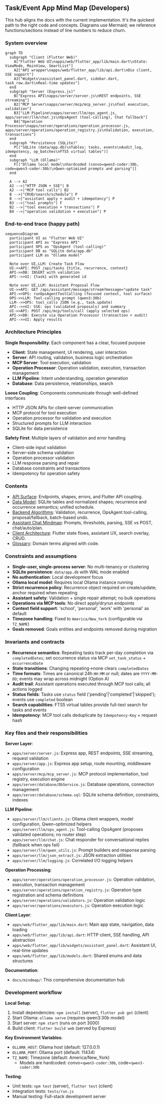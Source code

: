 ## Task/Event App Mind Map (Developers)

This hub aligns the docs with the current implementation. It's the quickest path to the right code and concepts. Diagrams use Mermaid; we reference functions/sections instead of line numbers to reduce churn.

### System overview

```mermaid
graph TD
  subgraph "Client (Flutter Web)"
    A["Flutter Web UI\napps/web/flutter_app/lib/main.dart\nState: ViewMode, MainView, SmartList"]
    A2["API wrapper\napps/web/flutter_app/lib/api.dart\nDio client, SSE support"]
    A3["Widgets\nassistant_panel.dart, sidebar.dart, task_row.dart\nReal-time updates"]
  end
  subgraph "Server (Express.js)"
    B["Express API\napps/server/server.js\nREST endpoints, SSE streaming"]
    B2["MCP Server\napps/server/mcp/mcp_server.js\nTool execution, validation"]
    B3["LLM Pipeline\napps/server/llm/ops_agent.js, apps/server/llm/chat.js\nOpsAgent (tool-calling), Chat fallback"]
    B4["Operation Processor\napps/server/operations/operation_processor.js, apps/server/operations/operation_registry.js\nValidation, execution, transactions"]
  end
  subgraph "Persistence (SQLite)"
    P[("SQLite (data/app.db)\nTables: tasks, events\nAudit_log, idempotency, op_batches\nFTS5 virtual tables")]
  end
  subgraph "LLM (Ollama)"
    F[["Ollama local model\nhardcoded (convo=qwen3-coder:30b, code=qwen3-coder:30b)\nQwen-optimized prompts and parsing"]]
  end

  A --> A2
  A2 -->|"HTTP JSON + SSE"| B
  A2 -->|"MCP tool calls"| B2
  B -->|"CRUD/search/schedule"| P
  B -->|"assistant apply + audit + idempotency"| P
  B3 -->|"tool prompts"| F
  B2 -->|"tool execution + transactions"| P
  B4 -->|"operation validation + execution"| P
```

### End-to-end trace (happy path)

```mermaid
sequenceDiagram
  participant UI as "Flutter Web UI"
  participant API as "Express API"
  participant OPS as "OpsAgent (tool-calling)"
  participant DB as "SQLite data/app.db"
  participant LLM as "Ollama model"

  Note over UI,LLM: Create Task Flow
  UI->>API: POST /api/tasks {title, recurrence, context}
  API->>DB: INSERT with validation
  API-->>UI: {task} with generated id

  Note over UI,LLM: Assistant Proposal Flow
  UI->>API: GET /api/assistant/message/stream?message="update task"
  API->>OPS: runOpsAgentToolCalling (focused context, tool surface)
  OPS->>LLM: Tool-calling prompt (qwen3:30b)
  LLM-->>OPS: tool_calls JSON (e.g., task.update)
  API-->>UI: SSE: ops (validated proposals) and summary
  UI->>API: POST /api/mcp/tools/call (apply selected ops)
  API->>DB: Execute via Operation Processor (transaction + audit)
  API-->>UI: Apply results
```

### Architecture Principles

**Single Responsibility**: Each component has a clear, focused purpose
- **Client**: State management, UI rendering, user interaction
- **Server**: API routing, validation, business logic orchestration
- **MCP Server**: Tool execution, validation
- **Operation Processor**: Operation validation, execution, transaction management
- **LLM Pipeline**: Intent understanding, operation generation
- **Database**: Data persistence, relationships, search

**Loose Coupling**: Components communicate through well-defined interfaces
- HTTP JSON APIs for client-server communication
- MCP protocol for tool execution
- Operation processor for validation and execution
- Structured prompts for LLM interaction
- SQLite for data persistence

**Safety First**: Multiple layers of validation and error handling
- Client-side input validation
- Server-side schema validation
- Operation processor validation
- LLM response parsing and repair
- Database constraints and transactions
- Idempotency for operation safety

### Contents
- [API Surface](./api_surface.md): Endpoints, shapes, errors, and Flutter API coupling.
- [Data Model](./data_model.md): SQLite tables and normalized shapes; recurrence and occurrence semantics; unified schedule.
- [Backend Algorithms](./backend_algorithms.md): Validation, recurrence, OpsAgent tool-calling, proposal/fallback, batch-based undo.
- [Assistant Chat Mindmap](./assistant_chat_mindmap.md): Prompts, thresholds, parsing, SSE vs POST, chat/auto/plan.
- [Client Architecture](./client_architecture.md): Flutter state flows, assistant UX, search overlay, CRUD.
- [Glossary](./glossary.md): Domain terms aligned with code.

### Constraints and assumptions
- **Single-user, single-process server**: No multi-tenancy or clustering
- **SQLite persistence**: `data/app.db` with WAL mode enabled
- **No authentication**: Local development focus
- **Ollama local model**: Requires local Ollama instance running
- **Strict recurrence policy**: Recurrence object required on create/update; anchor required when repeating
- **Assistant safety**: Validation + single repair attempt; no bulk operations
- **Operations via MCP tools**: No direct apply/dryrun endpoints
- **Context field support**: 'school', 'personal', 'work' with 'personal' as default
- **Timezone handling**: Fixed to `America/New_York` (configurable via `TZ_NAME`)
- **Goals removed**: Goals entities and endpoints removed during migration

### Invariants and contracts
- **Recurrence semantics**: Repeating tasks track per-day completion via `completedDates`; set occurrence status via MCP `set_task_status` + `occurrenceDate`
- **State transitions**: Changing repeating→none clears `completedDates`
- **Time formats**: Times are canonical 24h `HH:MM` or null; dates are `YYYY-MM-DD`; events may wrap across midnight (Option A)
- **Audit trail**: Assistant operations executed through MCP tool calls; all actions logged
- **Status fields**: Tasks use `status` field ('pending'|'completed'|'skipped'); events use `completed` boolean
- **Search capabilities**: FTS5 virtual tables provide full-text search for tasks and events
- **Idempotency**: MCP tool calls deduplicate by `Idempotency-Key` + request hash

### Key files and their responsibilities

**Server Layer**:
- `apps/server/server.js`: Express app, REST endpoints, SSE streaming, request validation
- `apps/server/app.js`: Express app setup, route mounting, middleware configuration
- `apps/server/mcp/mcp_server.js`: MCP protocol implementation, tool registry, execution engine
- `apps/server/database/DbService.js`: Database operations, connection management
- `apps/server/database/schema.sql`: SQLite schema definition, constraints, indexes

**LLM Pipeline**:
- `apps/server/llm/clients.js`: Ollama client wrappers, model configuration, Qwen-optimized helpers
- `apps/server/llm/ops_agent.js`: Tool-calling OpsAgent (proposes validated operations; no router step)
- `apps/server/llm/chat.js`: Chat responder for conversational replies (fallback when ops fail)
- `apps/server/llm/qwen_utils.js`: Prompt builders and response parsing
- `apps/server/llm/json_extract.js`: JSON extraction utilities
- `apps/server/llm/logging.js`: Correlated I/O logging helpers

**Operation Processing**:
- `apps/server/operations/operation_processor.js`: Operation validation, execution, transaction management
- `apps/server/operations/operation_registry.js`: Operation type registration and schema definitions
- `apps/server/operations/validators.js`: Operation validation logic
- `apps/server/operations/executors.js`: Operation execution logic

**Client Layer**:
- `apps/web/flutter_app/lib/main.dart`: Main app state, navigation, data loading
- `apps/web/flutter_app/lib/api.dart`: HTTP client, SSE handling, API abstraction
- `apps/web/flutter_app/lib/widgets/assistant_panel.dart`: Assistant UI, real-time updates
- `apps/web/flutter_app/lib/models.dart`: Shared enums and data structures

**Documentation**:
- `docs/mindmap/`: This comprehensive documentation hub

### Development workflow

**Local Setup**:
1. Install dependencies: `npm install` (server), `flutter pub get` (client)
2. Start Ollama: `ollama serve` (requires qwen3:30b model)
3. Start server: `npm start` (runs on port 3000)
4. Build client: `flutter build web` (served by Express)

**Key Environment Variables**:
- `OLLAMA_HOST`: Ollama host (default: 127.0.0.1)
- `OLLAMA_PORT`: Ollama port (default: 11434)
- `TZ_NAME`: Timezone (default: America/New_York)
  - Models are hardcoded: convo=`qwen3-coder:30b`, code=`qwen3-coder:30b`

**Testing**:
- Unit tests: `npm test` (server), `flutter test` (client)
- Integration tests: `tests/run.js`
- Manual testing: Full-stack development server


